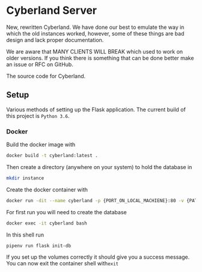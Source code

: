 # Cyberland Server

New, rewritten Cyberland. We have done our best to emulate the way in which the old instances worked, however, some of these things are bad design and lack proper documentation. 

We are aware that MANY CLIENTS WILL BREAK which used to work on older versions. If you think there is something that can be done better make an issue or RFC on GitHub.

The source code for Cyberland.

## Setup 

Various methods of setting up the Flask application. The current build of this project is `Python 3.6`.


### Docker

Build the docker image with
```bash
docker build -t cyberland:latest .
```

Then create a directory (anywhere on your system) to hold the database in
```bash
mkdir instance
```
Create the docker container with
```bash
docker run -dit --name cyberland -p {PORT_ON_LOCAL_MACHIENE}:80 -v {PATH_TO_DATABASE FOLDER}:/usr/src/app/instance cyberland
```
For first run you will need to create the database
```bash
docker exec -it cyberland bash 
```
In this shell run
```bash
pipenv run flask init-db
```
If you set up the volumes correctly it should give you a success message. You can now exit the container shell with`exit`
